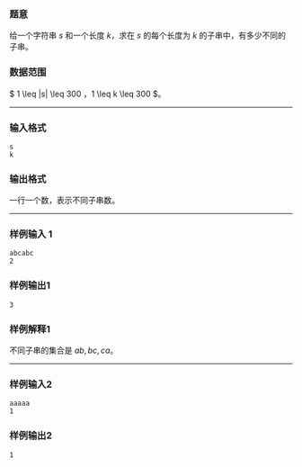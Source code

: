 ### 题意


给一个字符串 $s$ 和一个长度 $k$，求在 $s$ 的每个长度为 $k$ 的子串中，有多少不同的子串。


### 数据范围

$ 1 \leq |s| \leq 300 $，$1 \leq k \leq 300 $。

---

### 输入格式

```
s
k
```

### 输出格式

一行一个数，表示不同子串数。

---

### 样例输入 1


```
abcabc
2
```


### 样例输出1


```
3
```

### 样例解释1

不同子串的集合是 ${ab,bc,ca}$。

---

### 样例输入2

```
aaaaa
1
```


### 样例输出2


```
1
```
